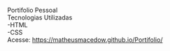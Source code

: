 Portifolio Pessoal <br>
Tecnologias Utilizadas <br>
-HTML <br>
-CSS <br>
Acesse: https://matheusmacedow.github.io/Portifolio/

